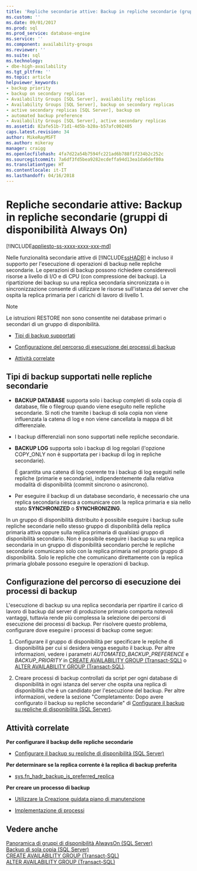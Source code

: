 ```yaml
---
title: 'Repliche secondarie attive: Backup in repliche secondarie (gruppi di disponibilità Always On) | Microsoft Docs'
ms.custom: ''
ms.date: 09/01/2017
ms.prod: sql
ms.prod_service: database-engine
ms.service: ''
ms.component: availability-groups
ms.reviewer: ''
ms.suite: sql
ms.technology:
- dbe-high-availability
ms.tgt_pltfrm: ''
ms.topic: article
helpviewer_keywords:
- backup priority
- backup on secondary replicas
- Availability Groups [SQL Server], availability replicas
- Availability Groups [SQL Server], backup on secondary replicas
- active secondary replicas [SQL Server], backup on
- automated backup preference
- Availability Groups [SQL Server], active secondary replicas
ms.assetid: 82afe51b-71d1-4d5b-b20a-b57afc002405
caps.latest.revision: 34
author: MikeRayMSFT
ms.author: mikeray
manager: craigg
ms.openlocfilehash: 4fa7d22a54b7594fc221ad6b788f1f234b2c252c
ms.sourcegitcommit: 7a6df3fd5bea9282ecdeffa94d13ea1da6def80a
ms.translationtype: HT
ms.contentlocale: it-IT
ms.lasthandoff: 04/16/2018
---
```

# <a name="active-secondaries-backup-on-secondary-replicas-always-on-availability-groups"></a>Repliche secondarie attive: Backup in repliche secondarie (gruppi di disponibilità Always On)
[!INCLUDE[appliesto-ss-xxxx-xxxx-xxx-md](../../../includes/appliesto-ss-xxxx-xxxx-xxx-md.md)]

  Nelle funzionalità secondarie attive di [!INCLUDE[ssHADR](../../../includes/sshadr-md.md)] è incluso il supporto per l'esecuzione di operazioni di backup nelle repliche secondarie. Le operazioni di backup possono richiedere considerevoli risorse a livello di I/O e di CPU (con compressione dei backup). La ripartizione dei backup su una replica secondaria sincronizzata o in sincronizzazione consente di utilizzare le risorse sull'istanza del server che ospita la replica primaria per i carichi di lavoro di livello 1.  

> [!NOTE]  
>  Le istruzioni RESTORE non sono consentite nei database primari o secondari di un gruppo di disponibilità.  
  
-   [Tipi di backup supportati](#SupportedBuTypes)  
  
-   [Configurazione del percorso di esecuzione dei processi di backup](#WhereBuJobsRun)  
  
-   [Attività correlate](#RelatedTasks)  
  
##  <a name="SupportedBuTypes"></a> Tipi di backup supportati nelle repliche secondarie  
  
-   **BACKUP DATABASE** supporta solo i backup completi di sola copia di database, file o filegroup quando viene eseguito nelle repliche secondarie. Si noti che tramite i backup di sola copia non viene influenzata la catena di log e non viene cancellata la mappa di bit differenziale.  
  
-   I backup differenziali non sono supportati nelle repliche secondarie.  
  
-   **BACKUP LOG** supporta solo i backup di log regolari (l'opzione COPY_ONLY non è supportata per i backup di log in repliche secondarie).  
  
     È garantita una catena di log coerente tra i backup di log eseguiti nelle repliche (primarie e secondarie), indipendentemente dalla relativa modalità di disponibilità (commit sincrono o asincrono).  
  
-   Per eseguire il backup di un database secondario, è necessario che una replica secondaria riesca a comunicare con la replica primaria e sia nello stato **SYNCHRONIZED** o **SYNCHRONIZING**.  

In un gruppo di disponibilità distribuito è possibile eseguire i backup sulle repliche secondarie nello stesso gruppo di disponibilità della replica primaria attiva oppure sulla replica primaria di qualsiasi gruppo di disponibilità secondario. Non è possibile eseguire i backup su una replica secondaria in un gruppo di disponibilità secondario perché le repliche secondarie comunicano solo con la replica primaria nel proprio gruppo di disponibilità. Solo le repliche che comunicano direttamente con la replica primaria globale possono eseguire le operazioni di backup.

##  <a name="WhereBuJobsRun"></a> Configurazione del percorso di esecuzione dei processi di backup  
 L'esecuzione di backup su una replica secondaria per ripartire il carico di lavoro di backup dal server di produzione primario comporta notevoli vantaggi, tuttavia rende più complessa la selezione dei percorsi di esecuzione dei processi di backup. Per risolvere questo problema, configurare dove eseguire i processi di backup come segue:  
  
1.  Configurare il gruppo di disponibilità per specificare le repliche di disponibilità per cui si desidera venga eseguito il backup. Per altre informazioni, vedere i parametri *AUTOMATED_BACKUP_PREFERENCE* e *BACKUP_PRIORITY* in [CREATE AVAILABILITY GROUP &#40;Transact-SQL&#41;](../../../t-sql/statements/create-availability-group-transact-sql.md) o [ALTER AVAILABILITY GROUP &#40;Transact-SQL&#41;](../../../t-sql/statements/alter-availability-group-transact-sql.md).  
  
2.  Creare processi di backup controllati da script per ogni database di disponibilità in ogni istanza del server che ospita una replica di disponibilità che è un candidato per l'esecuzione del backup. Per altre informazioni, vedere la sezione "Completamento: Dopo avere configurato il backup su repliche secondarie" di [Configurare il backup su repliche di disponibilità &#40;SQL Server&#41;](../../../database-engine/availability-groups/windows/configure-backup-on-availability-replicas-sql-server.md).  
  
##  <a name="RelatedTasks"></a> Attività correlate  
 **Per configurare il backup delle repliche secondarie**  
  
-   [Configurare il backup su repliche di disponibilità &#40;SQL Server&#41;](../../../database-engine/availability-groups/windows/configure-backup-on-availability-replicas-sql-server.md)  
  
 **Per determinare se la replica corrente è la replica di backup preferita**  
  
-   [sys.fn_hadr_backup_is_preferred_replica](../../../relational-databases/system-functions/sys-fn-hadr-backup-is-preferred-replica-transact-sql.md)  
  
 **Per creare un processo di backup**  
  
-   [Utilizzare la Creazione guidata piano di manutenzione](../../../relational-databases/maintenance-plans/use-the-maintenance-plan-wizard.md)  
  
-   [Implementazione di processi](http://msdn.microsoft.com/library/69e06724-25c7-4fb3-8a5b-3d4596f21756)  
  
## <a name="see-also"></a>Vedere anche  
 [Panoramica di gruppi di disponibilità AlwaysOn &#40;SQL Server&#41;](../../../database-engine/availability-groups/windows/overview-of-always-on-availability-groups-sql-server.md)   
 [Backup di sola copia &#40;SQL Server&#41;](../../../relational-databases/backup-restore/copy-only-backups-sql-server.md)   
 [CREATE AVAILABILITY GROUP &#40;Transact-SQL&#41;](../../../t-sql/statements/create-availability-group-transact-sql.md)   
 [ALTER AVAILABILITY GROUP &#40;Transact-SQL&#41;](../../../t-sql/statements/alter-availability-group-transact-sql.md)  
  
  
